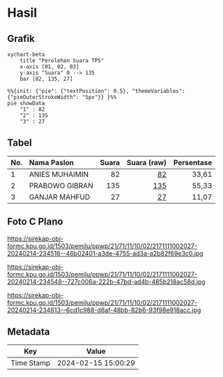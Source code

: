 # Hasil

## Grafik

```mermaid
xychart-beta
    title "Perolehan Suara TPS"
    x-axis [01, 02, 03]
    y-axis "Suara" 0 --> 135
    bar [82, 135, 27]
```

```mermaid
%%{init: {"pie": {"textPosition": 0.5}, "themeVariables": {"pieOuterStrokeWidth": "5px"}} }%%
pie showData
    "1" : 82
    "2" : 135
    "3" : 27
```

## Tabel

| No. | Nama Paslon    | Suara | Suara (raw) | Persentase |
|:--- |:-------------- | -----:| -----------:| ----------:|
| 1   | ANIES MUHAIMIN | 82    | [82][p-1]   | 33,61      |
| 2   | PRABOWO GIBRAN | 135   | [135][p-2]  | 55,33      |
| 3   | GANJAR MAHFUD  | 27    | [27][p-3]   | 11,07      |


[p-1]: https://github.com/gigit-pemilu/pemilu-2024-21-kepulauan-riau/blob/main/pilpres/hitung-suara/sub/21-kepulauan-riau/sub/71-kota-batam/sub/11-sagulung/sub/1002-sungai-binti/sub/027-tps/sub/paslon-1.txt
[p-2]: https://github.com/gigit-pemilu/pemilu-2024-21-kepulauan-riau/blob/main/pilpres/hitung-suara/sub/21-kepulauan-riau/sub/71-kota-batam/sub/11-sagulung/sub/1002-sungai-binti/sub/027-tps/sub/paslon-2.txt
[p-3]: https://github.com/gigit-pemilu/pemilu-2024-21-kepulauan-riau/blob/main/pilpres/hitung-suara/sub/21-kepulauan-riau/sub/71-kota-batam/sub/11-sagulung/sub/1002-sungai-binti/sub/027-tps/sub/paslon-3.txt

## Foto C Plano

https://sirekap-obj-formc.kpu.go.id/1503/pemilu/ppwp/21/71/11/10/02/2171111002027-20240214-234516--46b02401-a3de-4755-ad3a-a2b82f69e3c0.jpg

https://sirekap-obj-formc.kpu.go.id/1503/pemilu/ppwp/21/71/11/10/02/2171111002027-20240214-234548--727c006a-222b-47bd-ad4b-485b218ac58d.jpg

https://sirekap-obj-formc.kpu.go.id/1503/pemilu/ppwp/21/71/11/10/02/2171111002027-20240214-234613--6cd1c988-d6af-48bb-82b6-93f98e918acc.jpg


## Metadata

| Key        | Value               |
| ---------- | ------------------- |
| Time Stamp | 2024-02-15 15:00:29 |



